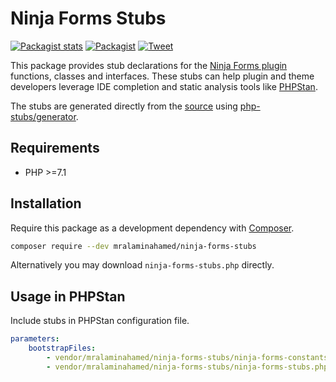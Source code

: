 # Ninja Forms Stubs

[![Packagist stats](https://img.shields.io/packagist/dt/mralaminahamed/ninja-forms-stubs.svg)](https://packagist.org/packages/mralaminahamed/ninja-forms-stubs/stats)
[![Packagist](https://img.shields.io/packagist/v/mralaminahamed/ninja-forms-stubs.svg?color=4CC61E&style=popout)](https://packagist.org/packages/mralaminahamed/ninja-forms-stubs)
[![Tweet](https://img.shields.io/badge/Tweet-share-d5d5d5?style=social&logo=twitter)](https://twitter.com/intent/tweet?text=https%3A%2F%2Fgithub.com%2Fmralaminahamed%2Fphpstan-ninja-forms-stubs&url=I%20use%20mralaminahamed%2Fphpstan-ninja-forms-stubs%20for%20IDE%20completion%20and%20static%20analysis)

This package provides stub declarations for the [Ninja Forms plugin](https://wordpress.org/plugins/ninja-forms/)
functions, classes and interfaces.
These stubs can help plugin and theme developers leverage IDE completion
and static analysis tools like [PHPStan](https://github.com/phpstan/phpstan).

The stubs are generated directly from the [source](https://wordpress.org/plugins/ninja-forms/)
using [php-stubs/generator](https://github.com/php-stubs/generator).

## Requirements

- PHP >=7.1

## Installation

Require this package as a development dependency with [Composer](https://getcomposer.org).

```bash
composer require --dev mralaminahamed/ninja-forms-stubs
```

Alternatively you may download `ninja-forms-stubs.php` directly.

## Usage in PHPStan

Include stubs in PHPStan configuration file.

```yaml
parameters:
    bootstrapFiles:
        - vendor/mralaminahamed/ninja-forms-stubs/ninja-forms-constants-stubs.php
        - vendor/mralaminahamed/ninja-forms-stubs/ninja-forms-stubs.php
```
